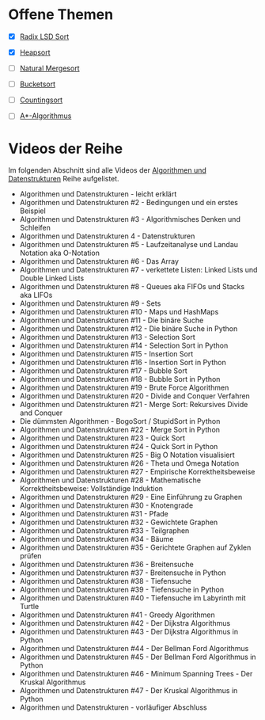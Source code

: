 # Offene Themen

- [x] [Radix LSD Sort](./RadixLSDSort.md)
- [x] [Heapsort]()
- [ ] [Natural Mergesort]()
- [ ] [Bucketsort]()
- [ ] [Countingsort]()
- [ ] [A*-Algorithmus]()


# Videos der Reihe

Im folgenden Abschnitt sind alle Videos der [Algorithmen und Datenstrukturen](https://www.youtube.com/watch?v=eXjay16RMw0&list=PLNmsVeXQZj7q2hZHyLJS6IeHQIlyEgKqf) Reihe aufgelistet.

- Algorithmen und Datenstrukturen - leicht erklärt
- Algorithmen und Datenstrukturen #2 - Bedingungen und ein erstes Beispiel
- Algorithmen und Datenstrukturen #3 - Algorithmisches Denken und Schleifen
- Algorithmen und Datenstrukturen 4 - Datenstrukturen
- Algorithmen und Datenstrukturen #5 - Laufzeitanalyse und Landau Notation aka O-Notation
- Algorithmen und Datenstrukturen #6 - Das Array
- Algorithmen und Datenstrukturen #7 - verkettete Listen: Linked Lists und Double Linked Lists
- Algorithmen und Datenstrukturen #8 - Queues aka FIFOs und Stacks aka LIFOs
- Algorithmen und Datenstrukturen #9 - Sets
- Algorithmen und Datenstrukturen #10 - Maps und HashMaps
- Algorithmen und Datenstrukturen #11 - Die binäre Suche
- Algorithmen und Datenstrukturen #12 - Die binäre Suche in Python
- Algorithmen und Datenstrukturen #13 - Selection Sort
- Algorithmen und Datenstrukturen #14 - Selection Sort in Python
- Algorithmen und Datenstrukturen #15 - Insertion Sort
- Algorithmen und Datenstrukturen #16 - Insertion Sort in Python
- Algorithmen und Datenstrukturen #17 - Bubble Sort
- Algorithmen und Datenstrukturen #18 - Bubble Sort in Python
- Algorithmen und Datenstrukturen #19 - Brute Force Algorithmen
- Algorithmen und Datenstrukturen #20 - Divide and Conquer Verfahren
- Algorithmen und Datenstrukturen #21 - Merge Sort: Rekursives Divide and Conquer
- Die dümmsten Algorithmen - BogoSort / StupidSort in Python
- Algorithmen und Datenstrukturen #22 - Merge Sort in Python
- Algorithmen und Datenstrukturen #23 - Quick Sort
- Algorithmen und Datenstrukturen #24 - Quick Sort in Python
- Algorithmen und Datenstrukturen #25 - Big O Notation visualisiert
- Algorithmen und Datenstrukturen #26 - Theta und Omega Notation
- Algorithmen und Datenstrukturen #27 - Empirische Korrektheitsbeweise
- Algorithmen und Datenstrukturen #28 - Mathematische Korrektheitsbeweise: Vollständige Induktion
- Algorithmen und Datenstrukturen #29 - Eine Einführung zu Graphen
- Algorithmen und Datenstrukturen #30 - Knotengrade
- Algorithmen und Datenstrukturen #31 - Pfade
- Algorithmen und Datenstrukturen #32 - Gewichtete Graphen
- Algorithmen und Datenstrukturen #33 - Teilgraphen
- Algorithmen und Datenstrukturen #34 - Bäume
- Algorithmen und Datenstrukturen #35 - Gerichtete Graphen auf Zyklen prüfen
- Algorithmen und Datenstrukturen #36 - Breitensuche
- Algorithmen und Datenstrukturen #37 - Breitensuche in Python
- Algorithmen und Datenstrukturen #38 - Tiefensuche
- Algorithmen und Datenstrukturen #39 - Tiefensuche in Python
- Algorithmen und Datenstrukturen #40 - Tiefensuche im Labyrinth mit Turtle
- Algorithmen und Datenstrukturen #41 - Greedy Algorithmen
- Algorithmen und Datenstrukturen #42 - Der Dijkstra Algorithmus
- Algorithmen und Datenstrukturen #43 - Der Dijkstra Algorithmus in Python
- Algorithmen und Datenstrukturen #44 - Der Bellman Ford Algorithmus
- Algorithmen und Datenstrukturen #45 - Der Bellman Ford Algorithmus in Python
- Algorithmen und Datenstrukturen #46 - Minimum Spanning Trees - Der Kruskal Algorithmus
- Algorithmen und Datenstrukturen #47 - Der Kruskal Algorithmus in Python
- Algorithmen und Datenstrukturen - vorläufiger Abschluss